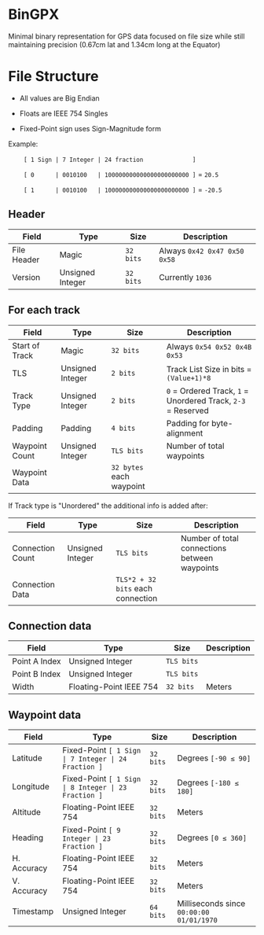 # BinGPX
Minimal binary representation for GPS data focused on file size
while still maintaining precision (0.67cm lat and 1.34cm long at the Equator)

# File Structure

* All values are Big Endian

* Floats are IEEE 754 Singles

* Fixed-Point sign uses Sign-Magnitude form

Example:

&nbsp;&nbsp;&nbsp;&nbsp;&nbsp;&nbsp;&nbsp;&nbsp;`[ 1 Sign | 7 Integer | 24 fraction              ]`

&nbsp;&nbsp;&nbsp;&nbsp;&nbsp;&nbsp;&nbsp;&nbsp;`[ 0      | 0010100   | 100000000000000000000000 ]` = `20.5`

&nbsp;&nbsp;&nbsp;&nbsp;&nbsp;&nbsp;&nbsp;&nbsp;`[ 1      | 0010100   | 100000000000000000000000 ]` = `-20.5`

## Header

| Field        | Type             | Size      | Description                  |
|--------------|------------------|-----------|------------------------------|
| File Header  | Magic            | `32 bits` | Always `0x42 0x47 0x50 0x58` |
| Version      | Unsigned Integer | `32 bits` | Currently `1036`             |

## For each track

| Field          | Type             | Size                     | Description                                                  |
|----------------|------------------|--------------------------|--------------------------------------------------------------|
| Start of Track | Magic            | `32 bits`                | Always `0x54 0x52 0x4B 0x53`                                 |
| TLS            | Unsigned Integer | `2 bits`                 | Track List Size in bits = `(Value+1)*8`                      |
| Track Type     | Unsigned Integer | `2 bits`                 | `0` = Ordered Track, `1` = Unordered Track, `2-3` = Reserved |
| Padding        | Padding          | `4 bits`                 | Padding for byte-alignment                                   |
| Waypoint Count | Unsigned Integer | `TLS bits`               | Number of total waypoints                                    |
| Waypoint Data  |                  | `32 bytes` each waypoint |                                                              |

If Track type is "Unordered" the additional info is added after:

| Field            | Type             | Size                              | Description                                   |
|------------------|------------------|-----------------------------------|-----------------------------------------------|
| Connection Count | Unsigned Integer | `TLS bits`                        | Number of total connections between waypoints |
| Connection Data  |                  | `TLS*2 + 32 bits` each connection |                                               |

## Connection data

| Field         | Type                    | Size       | Description |
|---------------|-------------------------|------------|-------------|
| Point A Index | Unsigned Integer        | `TLS bits` |             |
| Point B Index | Unsigned Integer        | `TLS bits` |             |
| Width         | Floating-Point IEEE 754 | `32 bits`  | Meters      |

## Waypoint data

| Field       | Type                                                 | Size      | Description                              |
|-------------|------------------------------------------------------|-----------|------------------------------------------|
| Latitude    | Fixed-Point `[ 1 Sign \| 7 Integer \| 24 Fraction ]` | `32 bits` | Degrees `[-90 ≤ 90]`                     |
| Longitude   | Fixed-Point `[ 1 Sign \| 8 Integer \| 23 Fraction ]` | `32 bits` | Degrees `[-180 ≤ 180]`                   |
| Altitude    | Floating-Point IEEE 754                              | `32 bits` | Meters                                   |
| Heading     | Fixed-Point `[ 9 Integer \| 23 Fraction ]`           | `32 bits` | Degrees `[0 ≤ 360]`                      |
| H. Accuracy | Floating-Point IEEE 754                              | `32 bits` | Meters                                   |
| V. Accuracy | Floating-Point IEEE 754                              | `32 bits` | Meters                                   |
| Timestamp   | Unsigned Integer                                     | `64 bits` | Milliseconds since `00:00:00 01/01/1970` |
